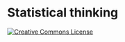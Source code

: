 # Statistical thinking

[![Creative Commons License](https://i.creativecommons.org/l/by/4.0/80x15.png)](http://creativecommons.org/licenses/by/4.0/)

